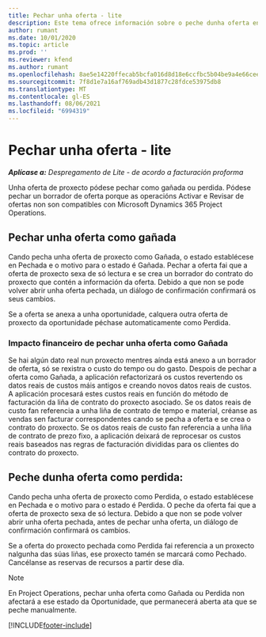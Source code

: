 ```yaml
---
title: Pechar unha oferta - lite
description: Este tema ofrece información sobre o peche dunha oferta en Project Operations.
author: rumant
ms.date: 10/01/2020
ms.topic: article
ms.prod: ''
ms.reviewer: kfend
ms.author: rumant
ms.openlocfilehash: 8ae5e14220ffecab5bcfa016d8d18e6ccfbc5b04be9a4e66cee26f8885125d31
ms.sourcegitcommit: 7f8d1e7a16af769adb43d1877c28fdce53975db8
ms.translationtype: MT
ms.contentlocale: gl-ES
ms.lasthandoff: 08/06/2021
ms.locfileid: "6994319"
---
```

# <a name="close-a-quote---lite"></a>Pechar unha oferta - lite

_**Aplícase a:** Despregamento de Lite - de acordo a facturación proforma_

Unha oferta de proxecto pódese pechar como gañada ou perdida. Pódese pechar un borrador de oferta porque as operacións Activar e Revisar de ofertas non son compatibles con Microsoft Dynamics 365 Project Operations.

## <a name="close-a-quote-as-won"></a>Pechar unha oferta como gañada

Cando pecha unha oferta de proxecto como Gañada, o estado establécese en Pechada e o motivo para o estado é Gañada. Pechar a oferta fai que a oferta de proxecto sexa de só lectura e se crea un borrador do contrato do proxecto que contén a información da oferta. Debido a que non se pode volver abrir unha oferta pechada, un diálogo de confirmación confirmará os seus cambios.

Se a oferta se anexa a unha oportunidade, calquera outra oferta de proxecto da oportunidade péchase automaticamente como Perdida.

### <a name="financial-impact-of-closing-a-quote-as-won"></a>Impacto financeiro de pechar unha oferta como Gañada

Se hai algún dato real nun proxecto mentres aínda está anexo a un borrador de oferta, só se rexistra o custo do tempo ou do gasto. Despois de pechar a oferta como Gañada, a aplicación refactorizará os custos revertendo os datos reais de custos máis antigos e creando novos datos reais de custos. A aplicación procesará estes custos reais en función do método de facturación da liña de contrato do proxecto asociado. Se os datos reais de custo fan referencia a unha liña de contrato de tempo e material, créanse as vendas sen facturar correspondentes cando se pecha a oferta e se crea o contrato do proxecto. Se os datos reais de custo fan referencia a unha liña de contrato de prezo fixo, a aplicación deixará de reprocesar os custos reais baseados nas regras de facturación divididas para os clientes do contrato do proxecto.

## <a name="closing-a-quote-as-lost"></a>Peche dunha oferta como perdida:

Cando pecha unha oferta de proxecto como Perdida, o estado establécese en Pechada e o motivo para o estado é Perdida. O peche da oferta fai que a oferta de proxecto sexa de só lectura. Debido a que non se pode volver abrir unha oferta pechada, antes de pechar unha oferta, un diálogo de confirmación confirmará os cambios.

Se a oferta do proxecto pechada como Perdida fai referencia a un proxecto nalgunha das súas liñas, ese proxecto tamén se marcará como Pechado. Cancélanse as reservas de recursos a partir dese día.

> [!NOTE]
> En Project Operations, pechar unha oferta como Gañada ou Perdida non afectará a ese estado da Oportunidade, que permanecerá aberta ata que se peche manualmente.


[!INCLUDE[footer-include](../../includes/footer-banner.md)]
